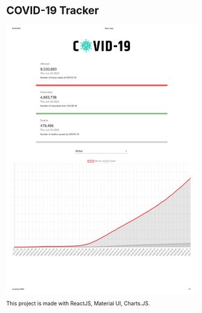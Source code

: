 # COVID-19 Tracker

![](src/images/covid-1.jpg)

This project is made with ReactJS, Material UI, Charts.JS.
